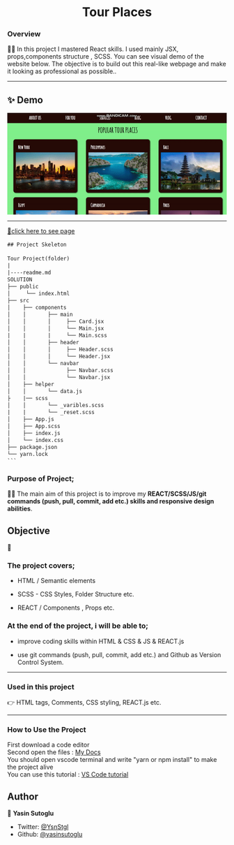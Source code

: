 <h1 align="center">Tour Places</h1>

<h3>Overview</h3>
👨‍💻 In this project I mastered React skills. I used mainly JSX, props,components structure , SCSS. You can see visual demo of the website below. The objective is to build out this real-like webpage and make it looking as professional as possible..
<hr>

## ✨ Demo

 <p align="center">
  <img width="700" align="center" src="./gif/readme.gif" alt="demo"/>   
</p>

<!-- ![Alt text](https://giphy.com/peekasso)  -->

<hr>

[📍click here to see page](https://yasinsutoglu.github.io/React-Tour-Places/)

<!-- ------------------------------------------------------ -->
````
## Project Skeleton 

Tour Project(folder)
|
|----readme.md         
SOLUTION
├── public
│     └── index.html
├── src
│    ├── components
│    │       ├── main
│    │       │     ├── Card.jsx
│    │       │     └── Main.jsx
|    |       |     └── Main.scss
│    │       ├── header
│    │       │     ├── Header.scss
│    │       │     └── Header.jsx
│    │       └── navbar
│    │             ├── Navbar.scss
│    │             └── Navbar.jsx
│    ├── helper
│    │       └── data.js
├    |── scss
│    │       └── _varibles.scss
|    |       └── _reset.scss
│    ├── App.js
│    ├── App.scss
│    ├── index.js
│    └── index.css
├── package.json
└── yarn.lock
```
````
<!-- --------------------------------------- -->
### Purpose of Project;

👨‍💻 The main aim of this project is to improve my <b>REACT/SCSS/JS/git commands (push, pull, commit, add etc.) skills and responsive design abilities</b>.


## Objective

🎯

### The project covers;

- HTML / Semantic elements 

- SCSS - CSS Styles, Folder Structure etc.

- REACT / Components , Props etc.

### At the end of the project, i will be able to;

- improve coding skills within HTML & CSS & JS & REACT.js

- use git commands (push, pull, commit, add etc.) and Github as Version Control System.

<hr>
<h3>Used in this project</h3>

👉 HTML tags, Comments, CSS styling, REACT.js etc.


<hr>
<h3>How to Use the Project</h3>
<span>First download a code editor </span>
<br><span>Second open the files : </span><a href='https://github.com/yasinsutoglu/React-Tour-Places'>My Docs</a>
<br><span>You should open vscode terminal and write "yarn or npm install" to make the project alive </span>
<br><span>You can use this tutorial : </span><a href='https://www.youtube.com/watch?v=fJEbVCrEMSE'>VS Code tutorial</a>


<!-- ------------------------------------------------------------------------- -->
<!-- ## 🚀 Usage

Make sure you have [npx](https://www.npmjs.com/package/npx) installed (`npx` is shipped by default since npm `5.2.0`)

Just run the following command at the root of your project and answer questions:

```sh
npx readme-md-generator
```

Or use default values for all questions (`-y`):

```sh
npx readme-md-generator -y
```

Use your own `ejs` README template (`-p`):

```sh
npx readme-md-generator -p path/to/my/own/template.md
```

You can find [ejs README template examples here](https://github.com/kefranabg/readme-md-generator/tree/master/templates). -->

<!-- -------------------------------------------------------------------------- -->

<!-- ## Code Contributors

This project exists thanks to all the people who contribute. [[Contribute](CONTRIBUTING.md)].
<a href="https://github.com/kefranabg/readme-md-generator/graphs/contributors"><img src="https://opencollective.com/readme-md-generator/contributors.svg?width=890&button=false" /></a>
 -->

<!-- ## 🤝 Contributing

Contributions, issues and feature requests are welcome.<br />
Feel free to check [issues page](https://github.com/kefranabg/readme-md-generator/issues) if you want to contribute.<br />
[Check the contributing guide](./CONTRIBUTING.md).<br /> -->


<!-- ------------------------------------------------------------------------------------- -->
## Author

👤 **Yasin Sutoglu**

- Twitter: [@YsnStgl](https://twitter.com/YsnStgl)
- Github: [@yasinsutoglu](https://github.com/yasinsutoglu)

